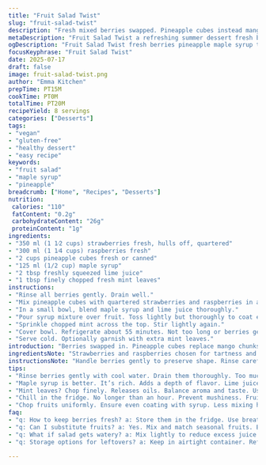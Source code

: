 ```yaml
---
title: "Fruit Salad Twist"
slug: "fruit-salad-twist"
description: "Fresh mixed berries swapped. Pineapple cubes instead mango. Maple-lime syrup swap. Crisp, refreshing. Quick fridge chill. Bright flavors. No nuts, dairy, eggs, gluten. Easy fruit dessert. Simple prep, no cooking. Cold, sweet, tangy. Great summer. Versatile, adaptable to available fruits. Healthy raw sugar alternative."
metaDescription: "Fruit Salad Twist a refreshing summer dessert fresh berries pineapple maple syrup lime mint quick prep cool flavors"
ogDescription: "Fruit Salad Twist fresh berries pineapple maple syrup tangy lime mint a delightful summer treat easy to prepare chilled quick to serve"
focusKeyphrase: "Fruit Salad Twist"
date: 2025-07-17
draft: false
image: fruit-salad-twist.png
author: "Emma Kitchen"
prepTime: PT15M
cookTime: PT0M
totalTime: PT20M
recipeYield: 8 servings
categories: ["Desserts"]
tags:
- "vegan"
- "gluten-free"
- "healthy dessert"
- "easy recipe"
keywords:
- "fruit salad"
- "maple syrup"
- "pineapple"
breadcrumb: ["Home", "Recipes", "Desserts"]
nutrition: 
 calories: "110"
 fatContent: "0.2g"
 carbohydrateContent: "26g"
 proteinContent: "1g"
ingredients:
- "350 ml (1 1⁄2 cups) strawberries fresh, hulls off, quartered"
- "300 ml (1 1⁄4 cups) raspberries fresh"
- "2 cups pineapple cubes fresh or canned"
- "125 ml (1/2 cup) maple syrup"
- "2 tbsp freshly squeezed lime juice"
- "1 tbsp finely chopped fresh mint leaves"
instructions:
- "Rinse all berries gently. Drain well."
- "Mix pineapple cubes with quartered strawberries and raspberries in a large bowl."
- "In a small bowl, blend maple syrup and lime juice thoroughly."
- "Pour syrup mixture over fruit. Toss lightly but thoroughly to coat every piece."
- "Sprinkle chopped mint across the top. Stir lightly again."
- "Cover bowl. Refrigerate about 55 minutes. Not too long or berries get soggy."
- "Serve cold. Optionally garnish with extra mint leaves."
introduction: "Berries swapped in. Pineapple cubes replace mango chunks. Maple syrup and lime juice bring sweet-tart zing. Mint shredded finer now. Chill shorter, about 55 minutes tops. Fruit not swimming in juice. Quick dish, needing no cooking. Raw fruit spotlight. Perfect for warm days. Handy if fresh mango missing or out of season. Maple adds deeper sweetness without syrupy heaviness. Lime wakes flavors, makes fruit brighter. Mint cools, adds aroma punch. Simplicity and freshness. Every spoonful with varying texture, juicy and cool. Good for vegan, gluten-free, nut-free diets. Colorful, vibrant plate. Simple prep, healthy dessert or snack. Churning endless combos if desired. Swap fruits further if handy. No fuss."
ingredientsNote: "Strawberries and raspberries chosen for tartness and texture. Pineapple adds juicy sweetness with tropical citrus hints, mimicking mango’s role but lighter. Fresh better but canned okay drained well. Maple syrup replaces simple syrup for richer complexity and antioxidants, pairs better with lime. Lime juice crucial to balance sweetness, avoids flat blandness, adds refreshing note. Mint leaves chopped fine to release oils without overpowering fruit. Use fresh herbs to avoid bitterness. Quantities adjusted slightly to maintain overall volume and taste balance. Can tweak syrup amount to taste or fruit ripeness. Keep all fruits vibrant, avoid overly soft pieces to reduce mushiness after chilling."
instructionsNote: "Handle berries gently to preserve shape. Rinse carefully, drain thoroughly to prevent excess liquid diluting flavors. Stir fruit with syrup mixture just enough to coat surfaces, avoid crushing berries which release extra juice and turn mushy. Maple syrup dissolves fully with lime juice, creating homogenous dressing. Mint added last to keep fresh aroma intact. Refrigerate no more than one hour so fruit keeps texture, flavor freshness intact. Serve chilled but not icy cold. Garnish if desired for visual pop and subtle scent. Can prep an hour ahead comfortably. Adapt times if using softer fruits or room temperature servings desired. Keep bowl covered to prevent absorbing fridge odors."
tips:
- "Rinse berries gently with cool water. Drain them thoroughly. Too much excess water? It will water down flavors. Handle each berry with care. Mushy berries ruin the texture. Prevent crushing. Quick rinse. Avoid soaking too long."
- "Maple syrup is better. It’s rich. Adds a depth of flavor. Lime juice balances sweetness. Adjust syrup based on fruit ripeness. Taste before serving. Prefer sweeter? Add more syrup. Lime is key. Brightness matters."
- "Mint leaves? Chop finely. Releases oils. Balance aroma and taste. Use fresh. Dried mint? Not recommended. Fresh gives vibrancy. Mint brings freshness. Add last to keep scent alive. No overpowering mint flavor."
- "Chill in the fridge. No longer than an hour. Prevent mushiness. Fruit should remain intact. Serve chilled but not too cold. Each bite should be refreshing though not icy. Look for crispness not softness."
- "Chop fruits uniformly. Ensure even coating with syrup. Less mixing helps maintain structure. Avoid over-syruping, might get soggy. Can prep ahead but think timing. Keep covered to prevent fridge odor absorption."
faq:
- "q: How to keep berries fresh? a: Store them in the fridge. Use breathable containers. Avoid washing until ready to use. Quick handling can maintain freshness. Check for soft spots often."
- "q: Can I substitute fruits? a: Yes. Mix and match seasonal fruits. Blueberries work well. Try kiwi or apples. Adjust syrup to balance sweetness. Keep texture in mind. Aim for vibrant colors."
- "q: What if salad gets watery? a: Mix lightly to reduce excess juice. Use fresh fruits to control water content. Pineapple should be drained if canned. Juicier fruits require careful pairing."
- "q: Storage options for leftovers? a: Keep in airtight container. Refrigerate but use quick. Eat within two days for best taste. Fresh fruits lose quality. Monitor for texture changes."

---
```

